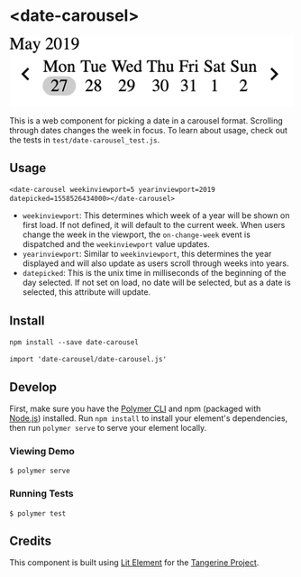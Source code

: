 # \<date-carousel\>

![Screenshot](./screenshot.png)

This is a web component for picking a date in a carousel format. Scrolling through dates changes the week in focus. To learn about usage, check out the tests in `test/date-carousel_test.js`.

## Usage

```
<date-carousel weekinviewport=5 yearinviewport=2019 datepicked=1558526434000></date-carousel>
```

- `weekinviewport`: This determines which week of a year will be shown on first load. If not defined, it will default to the current week. When users change the week in the viewport, the `on-change-week` event is dispatched and the `weekinviewport` value updates. 
- `yearinviewport`: Similar to `weekinviewport`, this determines the year displayed and will also update as users scroll through weeks into years. 
- `datepicked`: This is the unix time in milliseconds of the beginning of the day selected. If not set on load, no date will be selected, but as a date is selected, this attribute will update.

## Install
```
npm install --save date-carousel
```

```
import 'date-carousel/date-carousel.js'
```

## Develop
First, make sure you have the [Polymer CLI](https://www.npmjs.com/package/polymer-cli) and npm (packaged with [Node.js](https://nodejs.org)) installed. Run `npm install` to install your element's dependencies, then run `polymer serve` to serve your element locally.

### Viewing Demo 

```
$ polymer serve
```

### Running Tests

```
$ polymer test
```

## Credits
This component is built using [Lit Element](https://github.com/Polymer/lit-element) for the [Tangerine Project](https://github.com/tangerine-community/tangerine).
